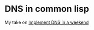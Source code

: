 # DNS in common lisp 

My take on [Implement DNS in a weekend](https://implement-dns.wizardzines.com/)
